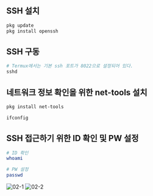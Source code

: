 ## SSH 설치

```bash
pkg update
pkg install openssh
```

## SSH 구동

```bash
# Termux에서는 기본 ssh 포트가 8022으로 설정되어 있다.
sshd
```

## 네트워크 정보 확인을 위한 net-tools 설치

```bash
pkg install net-tools

ifconfig
```

## SSH 접근하기 위한 ID 확인 및 PW 설정

```bash
# ID 확인
whoami

# PW 설정
passwd
```

![02-1]()
![02-2]()
